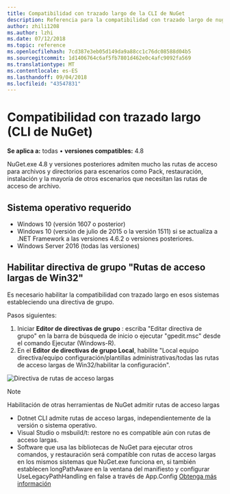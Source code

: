 ```yaml
---
title: Compatibilidad con trazado largo de la CLI de NuGet
description: Referencia para la compatibilidad con trazado largo de nuget.exe
author: zhili1208
ms.author: lzhi
ms.date: 07/12/2018
ms.topic: reference
ms.openlocfilehash: 7cd387e3eb05d149da9a88cc1c76dc08588d04b5
ms.sourcegitcommit: 1d1406764c6af5fb7801d462e0c4afc9092fa569
ms.translationtype: MT
ms.contentlocale: es-ES
ms.lasthandoff: 09/04/2018
ms.locfileid: "43547831"
---
```

# <a name="long-path-support-nuget-cli"></a>Compatibilidad con trazado largo (CLI de NuGet)

**Se aplica a:** todas &bullet; **versiones compatibles:** 4.8

NuGet.exe 4.8 y versiones posteriores admiten mucho las rutas de acceso para archivos y directorios para escenarios como Pack, restauración, instalación y la mayoría de otros escenarios que necesitan las rutas de acceso de archivo.

## <a name="required-operating-system"></a>Sistema operativo requerido

-   Windows 10 (versión 1607 o posterior)
-   Windows 10 (versión de julio de 2015 o la versión 1511) si se actualiza a .NET Framework a las versiones 4.6.2 o versiones posteriores.
-   Windows Server 2016 (todas las versiones)

## <a name="enable-win32-long-paths-group-policy"></a>Habilitar directiva de grupo "Rutas de acceso largas de Win32"

Es necesario habilitar la compatibilidad con trazado largo en esos sistemas estableciendo una directiva de grupo.

Pasos siguientes:
1. Iniciar **Editor de directivas de grupo** : escriba "Editar directiva de grupo" en la barra de búsqueda de inicio o ejecutar "gpedit.msc" desde el comando Ejecutar (Windows-R).
2. En el **Editor de directivas de grupo Local**, habilite "Local equipo directiva/equipo configuración/plantillas administrativas/todas las rutas de acceso largas de Win32/habilitar la configuración".

![Directiva de rutas de acceso largas](media/LongPathPolicy.png)


> [!Note]
> Habilitación de otras herramientas de NuGet admitir rutas de acceso largas
>
> -   Dotnet CLI admite rutas de acceso largas, independientemente de la versión o sistema operativo.
> -   Visual Studio o msbuild/t: restore no es compatible aún con rutas de acceso largas.
> -   Software que usa las bibliotecas de NuGet para ejecutar otros comandos, y restauración será compatible con rutas de acceso largas en los mismos sistemas que NuGet.exe funciona en, si también establecen longPathAware en la ventana del manifiesto y configurar UseLegacyPathHandling en false a través de App.Config [ Obtenga más información](https://blogs.msdn.microsoft.com/jeremykuhne/2016/07/30/net-4-6-2-and-long-paths-on-windows-10/)

